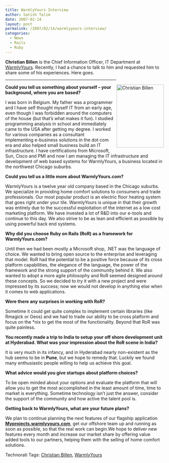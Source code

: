 ```yaml
---
title: WarmlyYours Interview
author: Satish Talim
date: 2007-02-14
layout: post
permalink: /2007/02/14/warmlyyours-interview/
categories:
  - News
  - Rails
  - Ruby
---
```

<div>
  <!--adsense-->
</div>

<div>
  <p>
    <strong>Christian Billen</strong> is the Chief Information Officer, IT Department at <a href="http://www.warmlyyours.com/" >WarmlyYours</a>. Recently, I had a chance to talk to him and requested him to share some of his experiences. Here goes.
  </p>
  
  <hr align="center" width="70%" />
</div>

<div style="float: right; margin-left: 10px; margin-bottom: 10px;">
  <a href="http://rubylearning.com/images/christian.png" title="Christian Billen"><img src="http://rubylearning.com/images/christian.png" width="150" height="200" alt="Christian Billen" /></a>
</div>

<div>
  <p>
    <strong>Could you tell us something about yourself &#8211; your background, where you are based?</strong>
  </p>
  
  <p>
    I was born in Belgium. My father was a programmer and I have self thought myself IT from an early age, even though I was forbidden around the computers of the house (but that&#8217;s what makes it fun). I studied programming analysis in school and immediately came to the USA after getting my degree. I worked for various companies as a consultant implementing e-business solutions in the dot com era and also helped small business build an IT infrastructure. I have certifications from Microsoft, Sun, Cisco and PMI and now I am managing the IT infrastructure and development of web based systems for WarmlyYours, a business located in the northwest Chicago suburbs.
  </p>
  
  <p>
    <strong>Could you tell us a little more about WarmlyYours.com?</strong>
  </p>
  
  <p>
    WarmlyYours is a twelve year old company based in the Chicago suburbs. We specialize in providing home comfort solutions to consumers and trade professionals. Our most popular product is an electric floor heating system that goes right under your tile. WarmlyYours is unique in that their growth was entirely due to the successful exploitation of the internet as a low cost marketing platform. We have invested a lot of R&D into our e-tools and continue to this day. We also strive to be as lean and efficient as possible by using powerful back end systems.
  </p>
  
  <p>
    <strong>Why did you choose Ruby on Rails (RoR) as a framework for WarmlyYours.com?</strong>
  </p>
  
  <p>
    Until then we had been mostly a Microsoft shop, .NET was the language of choice. We wanted to bring open source to the enterprise and leveraging that model. RoR had the potential to be a positive force because of its cross platform capabilities, the elegance of the language, the power of the framework and the strong support of the community behind it. We also wanted to adopt a more agile philosophy and RoR seemed designed around these concepts. So we decided to try it with a new project and were impressed by its success; now we would not develop in anything else when it comes to web applications.
  </p>
  
  <p>
    <strong>Were there any surprises in working with RoR?</strong>
  </p>
  
  <p>
    Sometime it could get quite complex to implement certain libraries (like Rmagick or Geos) and we had to trade our ability to be cross platform and focus on the *nix to get the most of the functionality. Beyond that RoR was quite painless.
  </p>
  
  <p>
    <strong>You recently made a trip to India to setup your off shore development unit at Hyderabad. What was your impression about the RoR scene in India?</strong>
  </p>
  
  <p>
    It is very much in its infancy, and in Hyderabad nearly non-existent as the hub seems to be in <strong>Pune</strong>, but we hope to remedy that. Luckily we found many enthusiastic people willing to help us achieve this goal.
  </p>
  
  <p>
    <strong>What advice would you give startups about platform choices?</strong>
  </p>
  
  <p>
    To be open minded about your options and evaluate the platform that will allow you to get the most accomplished in the least amount of time, time to market is everything. Sometime technology isn&#8217;t just the answer, consider the support of the community and how active the talent pool is.
  </p>
  
  <p>
    <strong>Getting back to WarmlyYours, what are your future plans?</strong>
  </p>
  
  <p>
    We plan to continue planning the next features of our flagship application <strong><a href="http://myprojects.warmlyyours.com/" >Myprojects.warmlyyours.com</a></strong>, get our offshore team up and running as soon as possible, so that the real work can begin.We hope to deliver new features every month and increase our market share by offering value added tools to our partners, helping them with the selling of home comfort solutions.
  </p>
</div>

<div>
  <a href="http://technorati.com/tag/Instant+Rails" rel="tag"></a><a href="http://technorati.com/tag/Quick+Ruby" rel="tag"></a><a href="http://technorati.com/tag/Instant+Rails" rel="tag"></a><a href="http://technorati.com/tag/Pune+Ruby" rel="tag"></a><a href="http://technorati.com/tag/Quick+Ruby+Guide" rel="tag"></a><a href="http://technorati.com/tag/Programming+Languages" rel="tag"></a><a href="http://technorati.com/tag/Blogs" rel="tag"></a><a href="http://technorati.com/tag/Ruby" rel="tag"></a><a href="http://technorati.com/tag/Ruby+on+Rails" rel="tag"></a><a href="http://technorati.com/tag/PuneRuby" rel="tag"></a><a href="http://technorati.com/tag/QuickRuby" rel="tag"></a><a href="http://technorati.com/tag/PuneBloggers" rel="tag"></a><a href="http://technorati.com/tag/PuneBlogs" rel="tag"></a><a href="http://technorati.com/tag/Blogosphere" rel="tag"></a><a href="http://technorati.com/tag/Digg" rel="tag"></a><a href="http://technorati.com/tag/Media" rel="tag"></a><a href="http://technorati.com/tag/Tip" rel="tag"></a><a href="http://technorati.com/tag/RSS" rel="tag"></a><a href="http://technorati.com/tag/Marketing" rel="tag"></a><a href="http://technorati.com/tag/News" rel="tag"></a><a href="http://technorati.com/tag/IndianGuru" rel="tag"></a><a href="http://technorati.com/tag/Blogging" rel="tag"></a><a href="http://technorati.com/tag/Internet" rel="tag"></a><a href="http://technorati.com/tag/Blog" rel="tag"></a><a href="http://technorati.com/tag/Technical+Support" rel="tag"></a><a href="http://technorati.com/tag/Free+Software" rel="tag"></a><a href="http://technorati.com/tag/Help" rel="tag"></a><a href="http://technorati.com/tag/Pune" rel="tag"></a><a href="http://technorati.com/tag/India" rel="tag"></a><a href="http://technorati.com/tag/SatishTalim" rel="tag"></a><a href="http://technorati.com/tag/Satish+Talim" rel="tag"></a><a href="http://technorati.com/tag/Weblog" rel="tag"></a><a href="http://technorati.com/tag/Weblogs" rel="tag"></a><a href="http://technorati.com/tag/Training" rel="tag"></a><a href="http://technorati.com/tag/Free+Training" rel="tag"></a><a href="http://technorati.com/tag/Tutorial" rel="tag"></a><a href="http://technorati.com/tag/Education" rel="tag"></a><a href="http://technorati.com/tag/Teacher" rel="tag"></a><a href="http://technorati.com/tag/Learning+Ruby" rel="tag"></a>
</div>

Technorati Tags: <a href="http://technorati.com/tag/Christian+Billen" rel="tag">Christian Billen</a>, <a href="http://technorati.com/tag/WarmlyYours" rel="tag">WarmlyYours</a>
